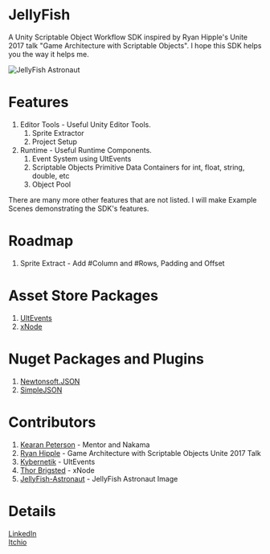 # JellyFish
A Unity Scriptable Object Workflow SDK inspired by Ryan Hipple's Unite 2017 talk "Game Architecture with Scriptable Objects". I hope this SDK helps you the way it helps me.

![JellyFish Astronaut](https://w.wallhaven.cc/full/g8/wallhaven-g8dm6e.jpg)

# Features
1. Editor Tools - Useful Unity Editor Tools.
	1. Sprite Extractor
	2. Project Setup
2. Runtime - Useful Runtime Components.
	1. Event System using UltEvents
	2. Scriptable Objects Primitive Data Containers for int, float, string, double, etc
	3. Object Pool

There are many more other features that are not listed. I will make Example Scenes demonstrating the SDK's features.

# Roadmap
1. Sprite Extract - Add #Column and #Rows, Padding and Offset

# Asset Store Packages
1. [UltEvents](https://assetstore.unity.com/packages/tools/gui/ultevents-111307?aid=1100l8ah5&utm_source=aff)
2. [xNode](https://assetstore.unity.com/packages/tools/visual-scripting/xnode-104276)

# Nuget Packages and Plugins
1. [Newtonsoft.JSON](https://www.newtonsoft.com/json)
2. [SimpleJSON](http://wiki.unity3d.com/index.php/SimpleJSON)

# Contributors
1. [Kearan Peterson](https://github.com/BLUDRAG) - Mentor and Nakama
2. [Ryan Hipple](https://github.com/roboryantron) - Game Architecture with Scriptable Objects Unite 2017 Talk
3. [Kybernetik](https://kybernetikgames.github.io/kailas-dierk/) - UltEvents
4. [Thor Brigsted](https://github.com/Siccity) - xNode
5. [JellyFish-Astronaut](https://w.wallhaven.cc/full/g8/wallhaven-g8dm6e.jpg) - JellyFish Astronaut Image

# Details
[LinkedIn](https://www.linkedin.com/in/ubaidullah-effendi-emjedi-202494183/)  
[Itchio](https://uee.itch.io/)
